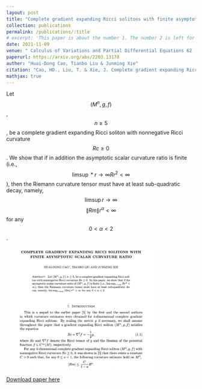 ```yaml
---
layout: post
title: "Complete gradient expanding Ricci solitons with finite asymptotic scalar curvature ratio"
collection: publications
permalink: /publications/:title
# excerpt: 'This paper is about the number 1. The number 2 is left for future work.'
date: 2021-11-09
venue: " Calculus of Variations and Partial Differential Equations 62 (2023), no. 2, Paper No. 48, 19 pp."
paperurl: https://arxiv.org/abs/2203.13178
auther: "Huai-Dong Cao, Tianbo Liu & Junming Xie"
citation: "Cao, HD., Liu, T. & Xie, J. Complete gradient expanding Ricci solitons with finite asymptotic scalar curvature ratio. Calc. Var. 62, 48 (2023). https://doi.org/10.1007/s00526-022-02387-1"
mathjax: true
---
```


Let $$(M^n, g, f)$$, $$n\ge 5$$, be a complete gradient expanding Ricci soliton with nonnegative Ricci curvature $$Rc\geq 0$$. We show that if in addition the asymptotic scalar curvature ratio is finite (i.e., $$\limsup*{r\to \infty} R r^2< \infty $$), then the Riemann curvature tensor must have at least sub-quadratic decay, namely, $$\limsup{r\to \infty}$$ $$\|Rm\| r^{\alpha}< \infty$$ for any $$0<\alpha<2$$.

<img src="/assets/papers/nD.png" width="80%" />

<!-- Let $(M^n, g, f)$, $n\ge 5$, be a complete gradient expanding Ricci soliton with nonnegative Ricci curvature $Rc\geq 0$. We show that if in addition the asymptotic scalar curvature ratio is finite (i.e., $ \limsup_{r\to \infty} R  r^2< \infty $), then the Riemann curvature tensor must have at least sub-quadratic decay, namely, $\limsup_{r\to \infty} |Rm| \ \! r^{\alpha}< \infty$ for any $0<\alpha<2$.  -->

<!-- $$
V_{sphere} = \frac{4}{3}\pi r^3
$$ -->

<!-- $$
\begin{align}
\nabla_{\theta} E_x[f(x)] &= \nabla_{\theta} \sum_x p(x) f(x) & \text{definition of expectation} \\
& = \sum_x \nabla_{\theta} p(x) f(x) & \text{swap sum and gradient} \\
& = \sum_x p(x) \frac{\nabla_{\theta} p(x)}{p(x)} f(x) & \text{both multiply and divide by } p(x) \\
& = \sum_x p(x) \nabla_{\theta} \log p(x) f(x) & \text{use the fact that } \nabla_{\theta} \log(z) = \frac{1}{z} \nabla_{\theta} z \\
& = E_x[f(x) \nabla_{\theta} \log p(x) ] & \text{definition of expectation}
\end{align}
$$ -->

[Download paper here](https://arxiv.org/pdf/2203.13178.pdf)
